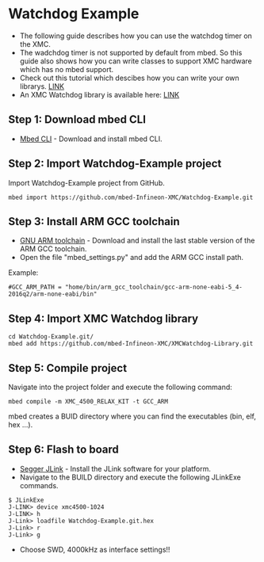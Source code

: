 # Watchdog Example

* The following guide describes how you can use the watchdog timer on the XMC.
* The wadchdog timer is not supported by default from mbed. So this guide also shows how you can write classes to support XMC hardware which has no mbed support.
* Check out this tutorial which descibes how you can write your own librarys. [LINK](https://os.mbed.com/cookbook/Writing-a-Library)
* An XMC Watchdog library is available here: [LINK](https://github.com/mbed-Infineon-XMC/XMCWatchdog-Library.git)

## Step 1: Download mbed CLI

* [Mbed CLI](https://docs.mbed.com/docs/mbed-os-handbook/en/latest/dev_tools/cli/#installing-mbed-cli) - Download and install mbed CLI.

## Step 2: Import Watchdog-Example project

Import Watchdog-Example project from GitHub.

```
mbed import https://github.com/mbed-Infineon-XMC/Watchdog-Example.git
```

## Step 3: Install ARM GCC toolchain

* [GNU ARM toolchain](https://launchpad.net/gcc-arm-embedded) - Download and install the last stable version of the ARM GCC toolchain.
* Open the file "mbed_settings.py" and add the ARM GCC install path.

Example:
```
#GCC_ARM_PATH = "home/bin/arm_gcc_toolchain/gcc-arm-none-eabi-5_4-2016q2/arm-none-eabi/bin"
```
## Step 4: Import XMC Watchdog library

```
cd Watchdog-Example.git/
mbed add https://github.com/mbed-Infineon-XMC/XMCWatchdog-Library.git
```

## Step 5: Compile project

Navigate into the project folder and execute the following command:
```
mbed compile -m XMC_4500_RELAX_KIT -t GCC_ARM
```
mbed creates a BUID directory where you can find the executables (bin, elf, hex ...).

## Step 6: Flash to board

* [Segger JLink](https://www.segger.com/downloads/jlink) - Install the JLink software for your platform.
* Navigate to the BUILD directory and execute the following JLinkExe commands.
```
$ JLinkExe
J-LINK> device xmc4500-1024
J-LINK> h
J-Link> loadfile Watchdog-Example.git.hex
J-Link> r
J-Link> g
```
* Choose SWD, 4000kHz as interface settings!!
